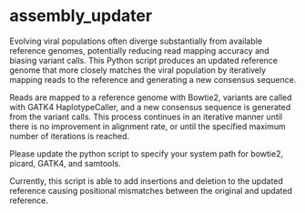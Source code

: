# assembly_updater
Evolving viral populations often diverge substantially from available reference genomes, potentially reducing read mapping accuracy and biasing variant calls. 
This Python script produces an updated reference genome that more closely matches the viral population by iteratively mapping reads to the reference and generating a new consensus sequence.

Reads are mapped to a reference genome with Bowtie2, variants are called with GATK4 HaplotypeCaller, and a new consensus sequence is generated from the variant calls.
This process continues in an iterative manner until there is no improvement in alignment rate, or until the specified maximum number of iterations is reached.

Please update the python script to specify your system path for bowtie2, picard, GATK4, and samtools.

Currently, this script is able to add insertions and deletion to the updated reference causing positional mismatches between the original and updated reference.
